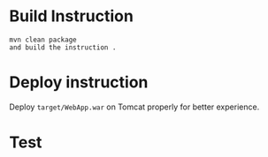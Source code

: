 

# Build Instruction


```
mvn clean package
and build the instruction .
```

# Deploy instruction

Deploy ```target/WebApp.war``` on Tomcat properly for better experience.

# Test 

